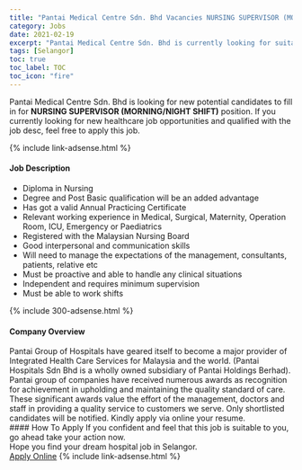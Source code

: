 ```yaml
---
title: "Pantai Medical Centre Sdn. Bhd Vacancies NURSING SUPERVISOR (MORNING/NIGHT SHIFT)" 
category: Jobs 
date: 2021-02-19 
excerpt: "Pantai Medical Centre Sdn. Bhd is currently looking for suitable person to fill in the NURSING SUPERVISOR (MORNING/NIGHT SHIFT) which positioned at Selangor" 
tags: [Selangor] 
toc: true 
toc_label: TOC 
toc_icon: "fire" 
--- 
```


<p>Pantai Medical Centre Sdn. Bhd is looking for new potential candidates to fill in for <b>NURSING SUPERVISOR (MORNING/NIGHT SHIFT)</b> position. If you currently looking for new healthcare job opportunities and qualified with the job desc, feel free to apply this job.
</p>{% include link-adsense.html %} 
<div><div><h4>Job Description</h4></div><div><div><span><div><ul><li>Diploma in Nursing</li><li>Degree and Post Basic qualification will be an added advantage</li><li>Has got a valid Annual Practicing Certificate</li><li>Relevant working experience in Medical, Surgical, Maternity, Operation Room, ICU, Emergency or Paediatrics</li><li>Registered with the Malaysian Nursing Board</li><li>Good interpersonal and communication skills</li><li>Will need to manage the expectations of the management, consultants, patients, relative etc</li><li>Must be proactive and able to handle any clinical situations</li><li>Independent and requires minimum supervision</li><li>Must be able to work shifts</li></ul></div></span></div></div></div> 
{% include 300-adsense.html %} 
<div><div><h4>Company Overview</h4></div><div><div><span><div><div>Pantai Group of Hospitals have geared itself to become a major provider of Integrated Health Care Services for Malaysia and the world. (Pantai Hospitals Sdn Bhd is a wholly owned subsidiary of Pantai Holdings Berhad). Pantai group of companies have received numerous awards as recognition for achievement in upholding and maintaining the quality standard of care. These significant awards value the effort of the management, doctors and staff in providing a quality service to customers we serve. Only shortlisted candidates will be notified. Kindly apply via online your resume.</div></div></span></div></div></div> 
#### How To Apply 
If you confident and feel that this job is suitable to you, go ahead take your action now. <br/> 
Hope you find your dream hospital job in Selangor. <br/> 
<a href="https://www.jobstreet.com.my/en/job/nursing-supervisor-morning-night-shift-4485551?jobId=jobstreet-my-job-4485551" class="btn btn--warning" target="_blank" rel="nofollow noopenner">Apply Online</a> 
{% include link-adsense.html %} 